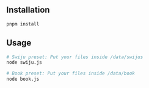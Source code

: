 ## Installation

```bash
pnpm install
```
## Usage

```bash
# Swiju preset: Put your files inside /data/swijus
node swiju.js

# Book preset: Put your files inside /data/book
node book.js
```
